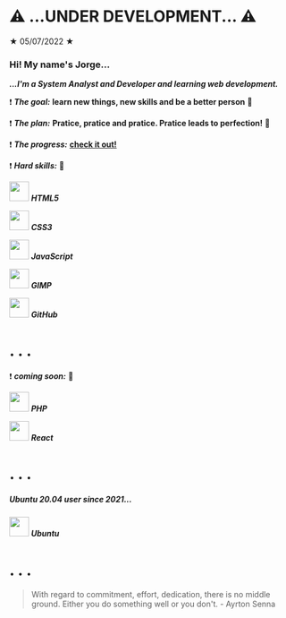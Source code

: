 # :warning: ...UNDER DEVELOPMENT... :warning:

★ 05/07/2022 ★

### Hi! My name's Jorge...

***...I'm a System Analyst and Developer and learning web development.***

:exclamation: ***The goal:*** **learn new things, new skills and be a better person** :eagle:

:exclamation: ***The plan:*** **Pratice, pratice and pratice. Pratice leads to perfection!** :owl:

:exclamation: ***The progress:*** **[check it out!](https://github.com/Kasokws)**

:exclamation: ***Hard skills:*** :turkey:

<img src="https://cdn.jsdelivr.net/gh/devicons/devicon/icons/html5/html5-original.svg" width="35px" height="35px" /> ***HTML5***

<img src="https://cdn.jsdelivr.net/gh/devicons/devicon/icons/css3/css3-original.svg" width="35px" height="35px" /> ***CSS3***

<img src="https://cdn.jsdelivr.net/gh/devicons/devicon/icons/javascript/javascript-original.svg" width="35px" height="35px" /> ***JavaScript***

<img src="https://cdn.jsdelivr.net/gh/devicons/devicon/icons/gimp/gimp-plain.svg" width="35px" height="35px" /> ***GIMP***

<img src="https://cdn.jsdelivr.net/gh/devicons/devicon/icons/github/github-original.svg" width="35px" height="35px" /> ***GitHub***

# .  .  .

:exclamation: ***coming soon:*** :peacock:

<img src="https://cdn.jsdelivr.net/gh/devicons/devicon/icons/php/php-original.svg" width="35px" height="35px" /> ***PHP***

<img src="https://cdn.jsdelivr.net/gh/devicons/devicon/icons/react/react-original-wordmark.svg" width="35px" height="35px" /> ***React***

# . . .

##### Ubuntu 20.04 user since 2021...

<img src="https://cdn.jsdelivr.net/gh/devicons/devicon/icons/ubuntu/ubuntu-plain.svg" width="35px" height="35px"/> ***Ubuntu***

# . . .

> With regard to commitment, effort, dedication, there is no middle ground. Either you do something well or you don't. - Ayrton Senna
